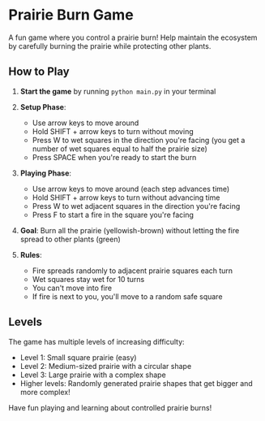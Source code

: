 # Prairie Burn Game

A fun game where you control a prairie burn! Help maintain the ecosystem by carefully burning the prairie while protecting other plants.

## How to Play

1. **Start the game** by running `python main.py` in your terminal
2. **Setup Phase**:
   - Use arrow keys to move around
   - Hold SHIFT + arrow keys to turn without moving
   - Press W to wet squares in the direction you're facing (you get a number of wet squares equal to half the prairie size)
   - Press SPACE when you're ready to start the burn

3. **Playing Phase**:
   - Use arrow keys to move around (each step advances time)
   - Hold SHIFT + arrow keys to turn without advancing time
   - Press W to wet adjacent squares in the direction you're facing
   - Press F to start a fire in the square you're facing

4. **Goal**: Burn all the prairie (yellowish-brown) without letting the fire spread to other plants (green)

5. **Rules**:
   - Fire spreads randomly to adjacent prairie squares each turn
   - Wet squares stay wet for 10 turns
   - You can't move into fire
   - If fire is next to you, you'll move to a random safe square

## Levels

The game has multiple levels of increasing difficulty:
- Level 1: Small square prairie (easy)
- Level 2: Medium-sized prairie with a circular shape
- Level 3: Large prairie with a complex shape
- Higher levels: Randomly generated prairie shapes that get bigger and more complex!

Have fun playing and learning about controlled prairie burns!